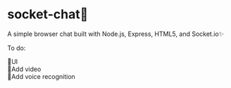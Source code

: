# socket-chat:speech_balloon:

A simple browser chat built with Node.js, Express, HTML5, and Socket.io✨

To do:

:mushroom:UI
<br />
:mushroom:Add video
<br />
:mushroom:Add voice recognition
